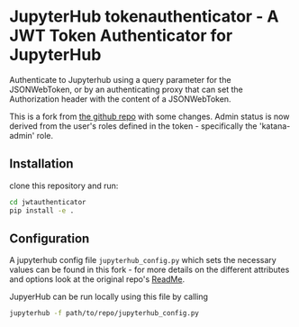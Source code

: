 # JupyterHub tokenauthenticator - A JWT Token Authenticator for JupyterHub

Authenticate to Jupyterhub using a query parameter for the JSONWebToken, or by an authenticating proxy that can set the Authorization header with the content of a JSONWebToken.

This is a fork from [the github repo](https://github.com/mogthesprog/jwtauthenticator) with some changes.
Admin status is now derived from the user's roles defined in the token - specifically the 'katana-admin' role.

## Installation

clone this repository and run:

```bash
cd jwtauthenticator
pip install -e .
```

## Configuration

A jupyterhub config file `jupyterhub_config.py` which sets the necessary values can be found in this fork - for more details on the different attributes and options look at the original repo's [ReadMe](https://github.com/mogthesprog/jwtauthenticator/blob/master/README.md).

JupyerHub can be run locally using this file by calling

```bash
jupyterhub -f path/to/repo/jupyterhub_config.py 
```
